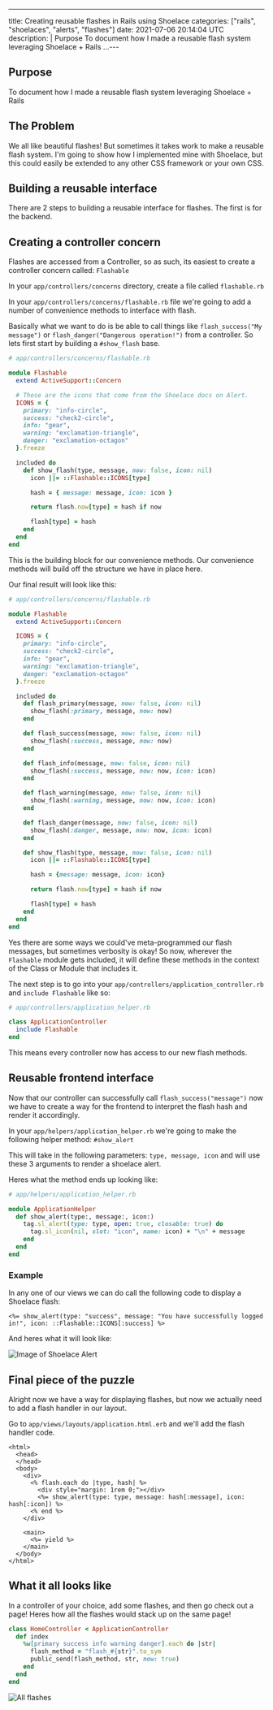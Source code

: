 ---
title: Creating reusable flashes in Rails using Shoelace
categories: ["rails", "shoelaces", "alerts", "flashes"]
date: 2021-07-06 20:14:04 UTC
description: |
  Purpose   To document how I made a reusable flash system leveraging Shoelace + Rails       ...---

## Purpose

To document how I made a reusable flash system leveraging Shoelace + Rails

## The Problem

We all like beautiful flashes! But sometimes it takes work to make a reusable flash system. I'm going to show how I implemented mine with Shoelace, but this could easily be extended to any other CSS framework or your own CSS.

## Building a reusable interface

There are 2 steps to building a reusable interface for flashes. The first is for the backend.

## Creating a controller concern

Flashes are accessed from a Controller, so as such, its easiest to create a controller concern called: `Flashable`

In your `app/controllers/concerns` directory, create a file called `flashable.rb`

In your `app/controllers/concerns/flashable.rb` file we're going to add a number of convenience methods to interface with flash.

Basically what we want to do is be able to call things like `flash_success("My message")` or `flash_danger("Dangerous operation!")` from a controller. So lets first start by building a `#show_flash` base.

```rb
# app/controllers/concerns/flashable.rb

module Flashable
  extend ActiveSupport::Concern

  # These are the icons that come from the Shoelace docs on Alert.
  ICONS = {
    primary: "info-circle",
    success: "check2-circle",
    info: "gear",
    warning: "exclamation-triangle",
    danger: "exclamation-octagon"
  }.freeze

  included do
    def show_flash(type, message, now: false, icon: nil)
      icon ||= ::Flashable::ICONS[type]

      hash = { message: message, icon: icon }

      return flash.now[type] = hash if now

      flash[type] = hash
    end
  end
end
```

This is the building block for our convenience methods. Our convenience methods will build off the structure we have in place here.

Our final result will look like this:

```rb
# app/controllers/concerns/flashable.rb

module Flashable
  extend ActiveSupport::Concern

  ICONS = {
    primary: "info-circle",
    success: "check2-circle",
    info: "gear",
    warning: "exclamation-triangle",
    danger: "exclamation-octagon"
  }.freeze

  included do
    def flash_primary(message, now: false, icon: nil)
      show_flash(:primary, message, now: now)
    end

    def flash_success(message, now: false, icon: nil)
      show_flash(:success, message, now: now)
    end

    def flash_info(message, now: false, icon: nil)
      show_flash(:success, message, now: now, icon: icon)
    end

    def flash_warning(message, now: false, icon: nil)
      show_flash(:warning, message, now: now, icon: icon)
    end

    def flash_danger(message, now: false, icon: nil)
      show_flash(:danger, message, now: now, icon: icon)
    end

    def show_flash(type, message, now: false, icon: nil)
      icon ||= ::Flashable::ICONS[type]

      hash = {message: message, icon: icon}

      return flash.now[type] = hash if now

      flash[type] = hash
    end
  end
end

```

Yes there are some ways we could've meta-programmed our flash messages, but sometimes verbosity is okay! So now, wherever the `Flashable` module gets included, it will define these methods in the context of the Class or Module that includes it.

The next step is to go into your `app/controllers/application_controller.rb` and `include Flashable` like so:

```rb
# app/controllers/application_helper.rb

class ApplicationController
  include Flashable
end
```

This means every controller now has access to our new flash methods.

## Reusable frontend interface

Now that our controller can successfully call `flash_success("message")` now we have to create a way for the frontend to interpret the flash hash and render it accordingly.

In your `app/helpers/application_helper.rb` we're going to make the following helper method: `#show_alert`

This will take in the following parameters: `type, message, icon` and will use these 3 arguments to render a shoelace alert.

Heres what the method ends up looking like:

```rb
# app/helpers/application_helper.rb

module ApplicationHelper
  def show_alert(type:, message:, icon:)
    tag.sl_alert(type: type, open: true, closable: true) do
      tag.sl_icon(nil, slot: "icon", name: icon) + "\n" + message
    end
  end
end
```

### Example

In any one of our views we can do call the following code to display a Shoelace flash:

```erb
<%= show_alert(type: "success", message: "You have successfully logged in!", icon: ::Flashable::ICONS[:success] %>
```

And heres what it will look like:

![Image of Shoelace Alert](https://dev-to-uploads.s3.amazonaws.com/uploads/articles/xcf8n7rbxrpsbg7c524n.png)


## Final piece of the puzzle

Alright now we have a way for displaying flashes, but now we actually need to add a flash handler in our layout.

Go to `app/views/layouts/application.html.erb` and we'll add the flash handler code.

```erb
<html>
  <head>
  </head>
  <body>
    <div>
      <% flash.each do |type, hash| %>
        <div style="margin: 1rem 0;"></div>
        <%= show_alert(type: type, message: hash[:message], icon: hash[:icon]) %>
      <% end %>
    </div>

    <main>
      <%= yield %>
    </main>
  </body>
</html>
```

## What it all looks like

In a controller of your choice, add some flashes, and then go check out a page! Heres how all the flashes would stack up on the same page!

```rb
class HomeController < ApplicationController
  def index
    %w[primary success info warning danger].each do |str|
      flash_method = "flash_#{str}".to_sym
      public_send(flash_method, str, now: true)
    end
  end
end
```

![All flashes](https://dev-to-uploads.s3.amazonaws.com/uploads/articles/lqiovesndo27of0c2l6j.png)


